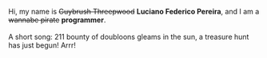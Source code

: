 Hi, my name is ~~Guybrush Threepwood~~ **Luciano Federico Pereira**, and I am a ~~wannabe pirate~~ **programmer**.<br><br>A short song: 211 bounty of doubloons gleams in the sun, a treasure hunt has just begun! Arrr!
